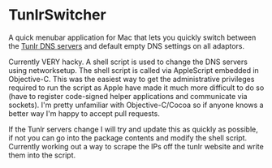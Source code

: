 TunlrSwitcher
=============

A quick menubar application for Mac that lets you quickly switch between the [Tunlr DNS servers](http://www.tunlr.net) and default empty DNS settings on all adaptors.

Currently VERY hacky. A shell script is used to change the DNS servers using networksetup. The shell script is called via AppleScript embedded in Objective-C. This was the easiest way to get the administrative privileges required to run the script as Apple have made it much more difficult to do so (have to register code-signed helper applications and communicate via sockets). I'm pretty unfamiliar with Objective-C/Cocoa so if anyone knows a better way I'm happy to accept pull requests.

If the Tunlr servers change I will try and update this as quickly as possible, if not you can go into the package contents and modify the shell script. Currently working out a way to scrape the IPs off the tunlr website and write them into the script.